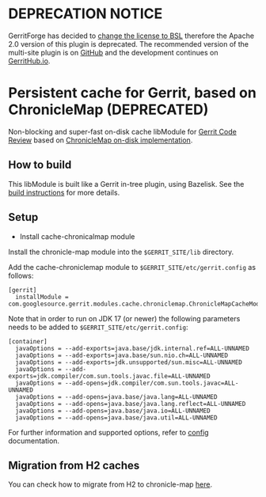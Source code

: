 # DEPRECATION NOTICE

GerritForge has decided to [change the license to BSL](https://gitenterprise.me/2025/09/30/re-licensing-gerritforge-plugins-welcome-to-gerrit-enterprise/)
therefore the Apache 2.0 version of this plugin is deprecated.
The recommended version of the multi-site plugin is on [GitHub](https://github.com/GerritForge/multi-site)
and the development continues on [GerritHub.io](https://review.gerrithub.io/admin/repos/GerritForge/multi-site,general).

# Persistent cache for Gerrit, based on ChronicleMap (DEPRECATED)

Non-blocking and super-fast on-disk cache libModule for [Gerrit Code Review](https://gerritcodereview.com)
based on [ChronicleMap on-disk implementation](https://github.com/OpenHFT/Chronicle-Map).

## How to build

This libModule is built like a Gerrit in-tree plugin, using Bazelisk. See the
[build instructions](src/main/resources/Documentation/build.md) for more details.


## Setup

* Install cache-chronicalmap module

Install the chronicle-map module into the `$GERRIT_SITE/lib` directory.

Add the cache-chroniclemap module to `$GERRIT_SITE/etc/gerrit.config` as follows:

```
[gerrit]
  installModule = com.googlesource.gerrit.modules.cache.chroniclemap.ChronicleMapCacheModule
```

Note that in order to run on JDK 17 (or newer) the following parameters needs to be added
to `$GERRIT_SITE/etc/gerrit.config`:

```
[container]
  javaOptions = --add-exports=java.base/jdk.internal.ref=ALL-UNNAMED
  javaOptions = --add-exports=java.base/sun.nio.ch=ALL-UNNAMED
  javaOptions = --add-exports=jdk.unsupported/sun.misc=ALL-UNNAMED
  javaOptions = --add-exports=jdk.compiler/com.sun.tools.javac.file=ALL-UNNAMED
  javaOptions = --add-opens=jdk.compiler/com.sun.tools.javac=ALL-UNNAMED
  javaOptions = --add-opens=java.base/java.lang=ALL-UNNAMED
  javaOptions = --add-opens=java.base/java.lang.reflect=ALL-UNNAMED
  javaOptions = --add-opens=java.base/java.io=ALL-UNNAMED
  javaOptions = --add-opens=java.base/java.util=ALL-UNNAMED
```

For further information and supported options, refer to [config](src/main/resources/Documentation/config.md)
documentation.

## Migration from H2 caches

You can check how to migrate from H2 to chronicle-map [here](src/main/resources/Documentation/migration.md).